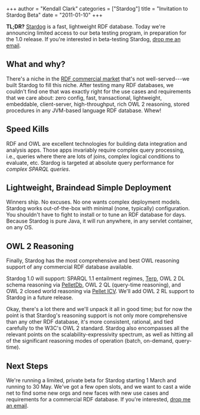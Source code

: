 +++
author = "Kendall Clark"
categories = ["Stardog"]
title = "Invitation to Stardog Beta"
date = "2011-01-10"
+++

**TL;DR?** [Stardog](http://stardog.com/) is a fast, lightweight RDF
database. Today we're announcing limited access to our beta testing program,
in preparation for the 1.0 release. If you're interested in beta-testing
Stardog, [drop me an email](mailto:kendall@clarkparsia.com).<!--more-->

## What and why?

There's a niche in the [RDF commercial
market](http://weblog.clarkparsia.com/2010/09/23/the-rdf-database-market/)
that's not well-served---we built Stardog to fill this niche. After testing
many RDF databases, we couldn't find one that was exactly right for the use
cases and requirements that we care about: zero config, fast, transactional,
lightweight, embeddable, client-server, high-throughput, rich OWL 2
reasoning, stored procedures in any JVM-based language RDF database. Whew!

## Speed Kills

RDF and OWL are excellent technologies for building data integration and
analysis apps. Those apps invariably require complex query processing,
i.e., queries where there are lots of joins, complex logical conditions
to evaluate, etc. Stardog is targeted at absolute query performance for
*complex SPARQL queries*.

## Lightweight, Braindead Simple Deployment

Winners ship. No excuses. No one wants complex deployment models. Stardog
works out-of-the-box with minimal (none, typically) configuration. You
shouldn't have to fight to install or to tune an RDF database for days.
Because Stardog is pure Java, it will run anywhere, in any servlet
container, on any OS.

## OWL 2 Reasoning

Finally, Stardog has the most comprehensive and best OWL reasoning support
of any commercial RDF database available.

Stardog 1.0 will support: SPARQL 1.1 entailment regimes,
[Terp](http://weblog.clarkparsia.com/2010/04/01/pellet21-terp/), OWL 2 DL
schema reasoning via [PelletDb](http://clarkparsia.com/pelletdb/), OWL 2
QL (query-time reasoning), and OWL 2 closed world reasoning via [Pellet
ICV](http://clarkparsia.com/pellet/icv/). We'll add OWL 2 RL support to
Stardog in a future release.

Okay, there's a lot there and we'll unpack it all in good time; but for now
the point is that Stardog's reasoning support is not only more comprehensive
than any other RDF database, it's more consistent, rational, and tied
carefully to the W3C's OWL 2 standard. Stardog also encompasses all the
relevant points on the scalability-expressivity spectrum, as well as hitting
all of the significant reasoning modes of operation (batch, on-demand,
query-time).

## Next Steps

We're running a limited, private beta for Stardog starting 1 March and
running to 30 May. We've got a few open slots, and we want to cast a
wide net to find some new orgs and new faces with new use cases and
requirements for a commercial RDF database. If you're interested, [drop me
an email](mailto:kendall@clarkparsia.com).

